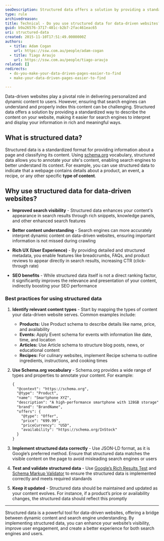 ```yaml
---
seoDescription: Structured data offers a solution by providing a standardized way to describe the content on websites, making it easier for search engines to interpret and display your information in rich and meaningful ways.
type: rule
archivedreason:
title: Technical - Do you use structured data for data-driven websites?
guid: b9a26576-3717-401c-b2b7-2fac461eac65
uri: structured-data
created: 2015-11-10T17:51:49.0000000Z
authors:
  - title: Adam Cogan
    url: https://ssw.com.au/people/adam-cogan
  - title: Tiago Araujo
    url: https://ssw.com.au/people/tiago-araujo
related: []
redirects:
  - do-you-make-your-data-driven-pages-easier-to-find
  - make-your-data-driven-pages-easier-to-find

---
```


Data-driven websites play a pivotal role in delivering personalized and dynamic content to users. However, ensuring that search engines can understand and properly index this content can be challenging. Structured data offers a solution by providing a standardized way to describe the content on your website, making it easier for search engines to interpret and display your information in rich and meaningful ways.

<!--endintro-->

## What is structured data?

Structured data is a standardized format for providing information about a page and classifying its content. Using [schema.org](https://schema.org/) vocabulary, structured data allows you to annotate your site's content, enabling search engines to better understand its context. For example, you can use structured data to indicate that a webpage contains details about a product, an event, a recipe, or any other specific **type of content**.

## Why use structured data for data-driven websites?

* **Improved search visibility** - Structured data enhances your content's appearance in search results through rich snippets, knowledge panels, and other enhanced search features

* **Better content understanding** - Search engines can more accurately interpret dynamic content on data-driven websites, ensuring important information is not missed during crawling

* **Rich UX (User Experience)** - By providing detailed and structured metadata, you enable features like breadcrumbs, FAQs, and product reviews to appear directly in search results, increasing CTR (click-through rate)

* **SEO benefits** - While structured data itself is not a direct ranking factor, it significantly improves the relevance and presentation of your content, indirectly boosting your SEO performance

### Best practices for using structured data

1. **Identify relevant content types** - Start by mapping the types of content your data-driven website serves. Common examples include:

    * **Products:** Use Product schema to describe details like name, price, and availability
    * **Events:** Apply Event schema for events with information like date, time, and location
    * **Articles:** Use Article schema to structure blog posts, news, or educational content
    * **Recipes:** For culinary websites, implement Recipe schema to outline ingredients, instructions, and cooking times

2. **Use Schema.org vocabulary** - Schema.org provides a wide range of types and properties to annotate your content. For example:

    ``` xml
    {
      "@context": "https://schema.org",
      "@type": "Product",
      "name": "Smartphone XYZ",
      "description": "A high-performance smartphone with 128GB storage",
      "brand": "BrandName",
      "offers": {
        "@type": "Offer",
        "price": "699.99",
        "priceCurrency": "USD",
        "availability": "https://schema.org/InStock"
      }
    }
    ```

3. **Implement structured data correctly** - Use JSON-LD format, as it is Google’s preferred method. Ensure that structured data matches the visible content on the page to avoid misleading search engines or users

4. **Test and validate structured data** - Use [Google’s Rich Results Test](https://search.google.com/test/rich-results) and [Schema Markup Validator](https://developers.google.com/search/docs/appearance/structured-data) to ensure the structured data is implemented correctly and meets required standards

5. **Keep it updated** - Structured data should be maintained and updated as your content evolves. For instance, if a product’s price or availability changes, the structured data should reflect this promptly

---

Structured data is a powerful tool for data-driven websites, offering a bridge between dynamic content and search engine understanding. By implementing structured data, you can enhance your website’s visibility, improve user engagement, and create a better experience for both search engines and users.
